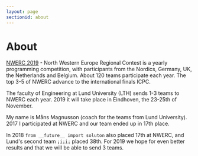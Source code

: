 ```yaml
---
layout: page
sectionid: about
---
```

# About

[NWERC 2019](nwerc.eu) - North Western Europe Regional Contest is a yearly programming competition, with participants from the Nordics, Germany, UK, the Netherlands and Belgium. About 120 teams participate each year. The top 3-5 of NWERC advance to the international finals ICPC.

The faculty of Engineering at Lund University (LTH) sends 1-3 teams to NWERC each year. 2019 it will take place in Eindhoven, the 23-25th of November.

My name is Måns Magnusson (coach for the teams from Lund University). 2017 I participated at NWERC and our team ended up in 17th place.

In 2018 `from __future__ import soluton` also placed 17th at NWERC, and Lund's second team `¡i¡i¡` placed 38th. For 2019 we hope for even better results and that we will be able to send 3 teams.
